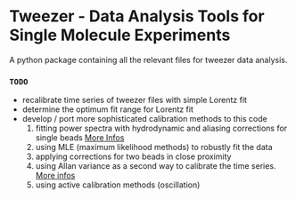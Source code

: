 # Tweezer - Data Analysis Tools for Single Molecule Experiments

A python package containing all the relevant files for tweezer data analysis.

### `TODO`

* recalibrate time series of tweezer files with simple Lorentz fit
* determine the optimum fit range for Lorentz fit
* develop / port more sophisticated calibration methods to this code
    1. fitting power spectra with hydrodynamic and aliasing corrections for single beads [More Infos](https://bitbucket.org/majahn/tweezer/issue/5/fit-power-spectra-with-lorentzian-with)
    2. using MLE (maximum likelihood methods) to robustly fit the data
    3. applying corrections for two beads in close proximity
    4. using Allan variance as a second way to calibrate the time series. [More infos](https://bitbucket.org/majahn/tweezer/issue/6/fit-calibration-time-series-with-allan)
    5. using active calibration methods (oscillation)